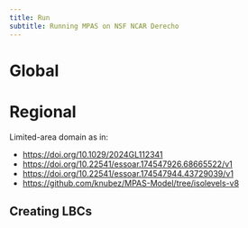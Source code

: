 ```yaml
---
title: Run
subtitle: Running MPAS on NSF NCAR Derecho
---
```


# Global

# Regional

Limited-area domain as in:

* https://doi.org/10.1029/2024GL112341
* https://doi.org/10.22541/essoar.174547926.68665522/v1
* https://doi.org/10.22541/essoar.174547944.43729039/v1
* https://github.com/knubez/MPAS-Model/tree/isolevels-v8

## Creating LBCs

